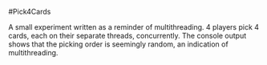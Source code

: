 #Pick4Cards

A small experiment written as a reminder of multithreading.
4 players pick 4 cards, each on their separate threads, concurrently.
The console output shows that the picking order is seemingly random, an indication of multithreading.
